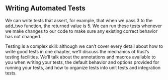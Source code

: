 ## Writing Automated Tests

We can write tests that assert, for example, that when we pass 3 to the add_two function, the returned value is 5.
We can run these tests whenever we make changes to our code to make sure any existing correct behavior has not changed.

Testing is a complex skill: although we can’t cover every detail about how to write good tests in one chapter, we’ll discuss the mechanics of Rust’s testing facilities.
We’ll talk about the annotations and macros available to you when writing your tests, the default behavior and options provided for running your tests, and how to organize tests into unit tests and integration tests.
